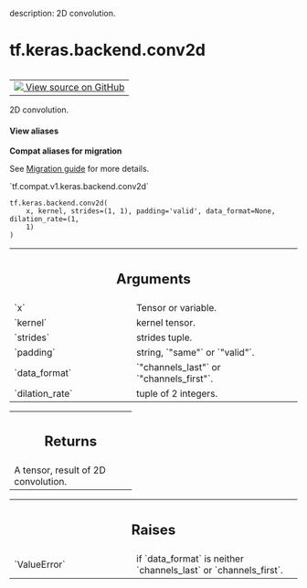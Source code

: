 description: 2D convolution.

<div itemscope itemtype="http://developers.google.com/ReferenceObject">
<meta itemprop="name" content="tf.keras.backend.conv2d" />
<meta itemprop="path" content="Stable" />
</div>

# tf.keras.backend.conv2d

<!-- Insert buttons and diff -->

<table class="tfo-notebook-buttons tfo-api nocontent" align="left">
<td>
  <a target="_blank" href="https://github.com/tensorflow/tensorflow/blob/r2.2/tensorflow/python/keras/backend.py#L4937-L4977">
    <img src="https://www.tensorflow.org/images/GitHub-Mark-32px.png" />
    View source on GitHub
  </a>
</td>
</table>



2D convolution.

<section class="expandable">
  <h4 class="showalways">View aliases</h4>
  <p>
<b>Compat aliases for migration</b>
<p>See
<a href="https://www.tensorflow.org/guide/migrate">Migration guide</a> for
more details.</p>
<p>`tf.compat.v1.keras.backend.conv2d`</p>
</p>
</section>

<pre class="devsite-click-to-copy prettyprint lang-py tfo-signature-link">
<code>tf.keras.backend.conv2d(
    x, kernel, strides=(1, 1), padding='valid', data_format=None, dilation_rate=(1,
    1)
)
</code></pre>



<!-- Placeholder for "Used in" -->


<!-- Tabular view -->
 <table class="responsive fixed orange">
<colgroup><col width="214px"><col></colgroup>
<tr><th colspan="2"><h2 class="add-link">Arguments</h2></th></tr>

<tr>
<td>
`x`
</td>
<td>
Tensor or variable.
</td>
</tr><tr>
<td>
`kernel`
</td>
<td>
kernel tensor.
</td>
</tr><tr>
<td>
`strides`
</td>
<td>
strides tuple.
</td>
</tr><tr>
<td>
`padding`
</td>
<td>
string, `"same"` or `"valid"`.
</td>
</tr><tr>
<td>
`data_format`
</td>
<td>
`"channels_last"` or `"channels_first"`.
</td>
</tr><tr>
<td>
`dilation_rate`
</td>
<td>
tuple of 2 integers.
</td>
</tr>
</table>



<!-- Tabular view -->
 <table class="responsive fixed orange">
<colgroup><col width="214px"><col></colgroup>
<tr><th colspan="2"><h2 class="add-link">Returns</h2></th></tr>
<tr class="alt">
<td colspan="2">
A tensor, result of 2D convolution.
</td>
</tr>

</table>



<!-- Tabular view -->
 <table class="responsive fixed orange">
<colgroup><col width="214px"><col></colgroup>
<tr><th colspan="2"><h2 class="add-link">Raises</h2></th></tr>

<tr>
<td>
`ValueError`
</td>
<td>
if `data_format` is neither `channels_last` or
`channels_first`.
</td>
</tr>
</table>

